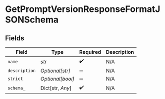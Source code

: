 # GetPromptVersionResponseFormatJSONSchema


## Fields

| Field              | Type               | Required           | Description        |
| ------------------ | ------------------ | ------------------ | ------------------ |
| `name`             | *str*              | :heavy_check_mark: | N/A                |
| `description`      | *Optional[str]*    | :heavy_minus_sign: | N/A                |
| `strict`           | *Optional[bool]*   | :heavy_minus_sign: | N/A                |
| `schema_`          | Dict[str, *Any*]   | :heavy_check_mark: | N/A                |